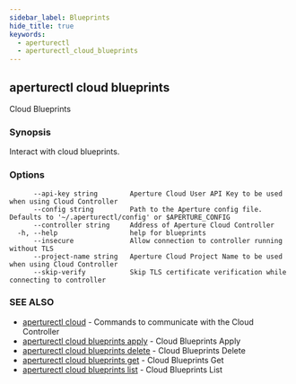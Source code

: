 ```yaml
---
sidebar_label: Blueprints
hide_title: true
keywords:
  - aperturectl
  - aperturectl_cloud_blueprints
---
```


<!-- markdownlint-disable -->

## aperturectl cloud blueprints

Cloud Blueprints

### Synopsis

Interact with cloud blueprints.

### Options

```
      --api-key string        Aperture Cloud User API Key to be used when using Cloud Controller
      --config string         Path to the Aperture config file. Defaults to '~/.aperturectl/config' or $APERTURE_CONFIG
      --controller string     Address of Aperture Cloud Controller
  -h, --help                  help for blueprints
      --insecure              Allow connection to controller running without TLS
      --project-name string   Aperture Cloud Project Name to be used when using Cloud Controller
      --skip-verify           Skip TLS certificate verification while connecting to controller
```

### SEE ALSO

- [aperturectl cloud](/reference/aperturectl/cloud/cloud.md) - Commands to communicate with the Cloud Controller
- [aperturectl cloud blueprints apply](/reference/aperturectl/cloud/blueprints/apply/apply.md) - Cloud Blueprints Apply
- [aperturectl cloud blueprints delete](/reference/aperturectl/cloud/blueprints/delete/delete.md) - Cloud Blueprints Delete
- [aperturectl cloud blueprints get](/reference/aperturectl/cloud/blueprints/get/get.md) - Cloud Blueprints Get
- [aperturectl cloud blueprints list](/reference/aperturectl/cloud/blueprints/list/list.md) - Cloud Blueprints List
